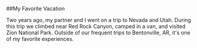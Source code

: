 ##My Favorite Vacation

Two years ago, my partner and I went on a trip to Nevada and Utah. During this trip we climbed near Red Rock Canyon, camped in a van, and visited Zion National Park. Outside of our frequent trips to Bentonville, AR, it's one of my favorite experiences.
